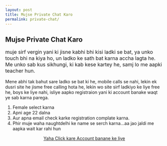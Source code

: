```yaml
---
layout: post
title: Mujse Private Chat Karo
permalink: private-chat/
---
```

<div class="jumbotron">
  <h2>Mujse Private Chat Karo</h2>
 <p style="font-size: medium">
muje sirf vergin yani ki jisne kabhi bhi kisi ladki se bat, ya unko touch bhi na kiya ho, un ladko ke sath bat karna accha lagta he. Me unko sab kus sikhungi, ki kab kese kartey he, samj lo me aapki teacher hun. <br/>

Mene abhi tak bahut sare ladko se bat ki he, mobile calls se nahi, lekin ek dusri site he jisme free calling hota he, lekin wo site sirf ladkiyo ke liye free he, boys ke liye nahi, isliye aapko registraion yani ki account banake waqt ye sab karna parega. <br/>

1. Female select karna<br/>
2. Apni age 22 dalna<br/>
3. Aur apna email check karke registration complate karna.<br/>
4. Phir muje waha naughtdelhi ke name se serch karna...aa jao jaldi me aapka wait kar rahi hun 
  <center>
  <p><a class="btn btn-primary btn-lg" href="http://goo.gl/hQXbZL" role="button"> Yaha Click kare Account banane ke liye </a></p></p>
 </center>
</div>
